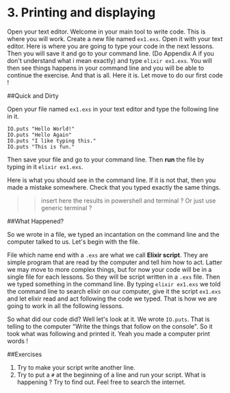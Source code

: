 # 3. Printing and displaying

Open your text editor. Welcome in your main tool to write code. This is where you will work. Create a new file named `ex1.exs`. Open it with your text editor. Here is where you are going to type your code in the next lessons. Then you will save it and go to your command line. (Do Appendix A if you don't understand what i mean exactly) and type `elixir ex1.exs`. You will then see things happens in your command line and you will be able to continue the exercise.
And that is all. Here it is. Let move to do our first code !

##Quick and Dirty

Open your file named `ex1.exs` in your text editor and type the following line in it.

    IO.puts "Hello World!"
    IO.puts "Hello Again"
    IO.puts "I like typing this."
    IO.puts "This is fun."

Then save your file and go to your command line. Then **run** the file by typing in it `elixir ex1.exs`.

Here is what you should see in the command line. If it is not that, then you made a mistake somewhere. Check that you typed exactly the same things.


>> insert here the results in powershell and terminal ? Or just use generic terminal ?

##What Happened?

So we wrote in a file, we typed an incantation on the command line and the computer talked to us. Let's begin with the file.

File which name end with a `.exs` are what we call **Elixir script**. They are simple program that are read by the computer and tell him how to act. Latter we may move to more complex things, but for now your code will be in a single file for each lessons. So they will be script written in a `.exs` file.
Then we typed something in the command line. By typing `elixir ex1.exs` we told the command line to search elixir on our computer, give it the script `ex1.exs` and let elixir read and act following the code we typed. That is how we are going to work in all the following lessons.

So what did our code did? Well let's look at it. We wrote `IO.puts`. That is telling to the computer "Write the things that follow on the console". So it took what was following and printed it. Yeah you made a computer print words !

##Exercises

1. Try to make your script write another line.
2. Try to put a `#` at the beginning of a line and run your script. What is happening ? Try to find out. Feel free to search the internet.
